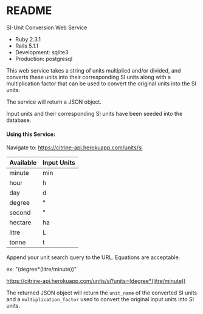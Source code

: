 # README


SI-Unit Conversion Web Service

+ Ruby 2.3.1
+ Rails 5.1.1
+ Development: sqlite3
+ Production: postgresql

This web service takes a string of units multiplied and/or divided, and converts these units into their corresponding SI units along with a multiplication factor that can be used to convert the original units into the SI units. 

The service will return a JSON object.

Input units and their corresponding SI units have been seeded into the database. 


#### Using this Service: ####

Navigate to:
<https://citrine-api.herokuapp.com/units/si>


Available | Input Units
----- | ------ 
minute | min 
hour | h 
day | d 
degree | ° | ' 
second | "
hectare | ha
litre | L
tonne | t


Append your unit search query to the URL. Equations are acceptable.

ex: "(degree*(litre/minute))"

<https://citrine-api.herokuapp.com/units/si?units=(degree*(litre/minute))>

The returned JSON object will return the `unit_name` of the converted SI units and a `multiplication_factor` used to convert the original input units into SI units. 

